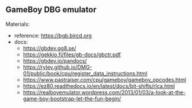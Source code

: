 GameBoy DBG emulator
--------------------

Materials:
- reference: https://bgb.bircd.org
- docs:
  - https://gbdev.gg8.se/
  - https://gekkio.fi/files/gb-docs/gbctr.pdf
  - https://gbdev.io/pandocs/
  - https://rylev.github.io/DMG-01/public/book/cpu/register_data_instructions.html
  - https://www.pastraiser.com/cpu/gameboy/gameboy_opcodes.html
  - https://ez80.readthedocs.io/en/latest/docs/bit-shifts/rlca.html
  - https://realboyemulator.wordpress.com/2013/01/03/a-look-at-the-game-boy-bootstrap-let-the-fun-begin/
